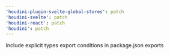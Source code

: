 ```yaml
---
'houdini-plugin-svelte-global-stores': patch
'houdini-svelte': patch
'houdini-react': patch
'houdini': patch
---
```


Include explicit types export conditions in package.json exports
